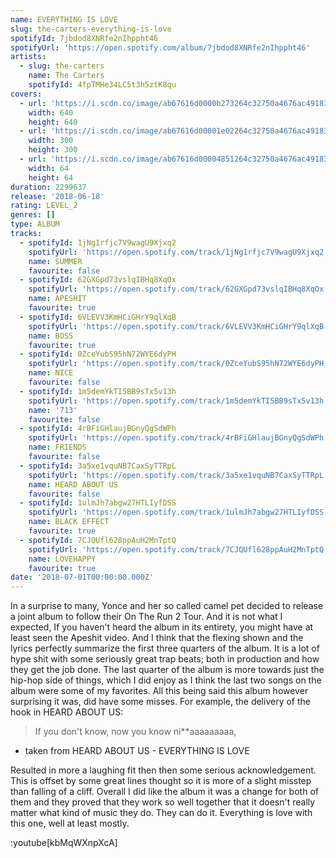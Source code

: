 ```yaml
---
name: EVERYTHING IS LOVE
slug: the-carters-everything-is-love
spotifyId: 7jbdod8XNRfe2nIhppht46
spotifyUrl: 'https://open.spotify.com/album/7jbdod8XNRfe2nIhppht46'
artists:
  - slug: the-carters
    name: The Carters
    spotifyId: 4fpTMHe34LC5t3h5ztK8qu
covers:
  - url: 'https://i.scdn.co/image/ab67616d0000b273264c32750a4676ac49183fbb'
    width: 640
    height: 640
  - url: 'https://i.scdn.co/image/ab67616d00001e02264c32750a4676ac49183fbb'
    width: 300
    height: 300
  - url: 'https://i.scdn.co/image/ab67616d00004851264c32750a4676ac49183fbb'
    width: 64
    height: 64
duration: 2299637
release: '2018-06-18'
rating: LEVEL_2
genres: []
type: ALBUM
tracks:
  - spotifyId: 1jNg1rfjc7V9wagU9Xjxq2
    spotifyUrl: 'https://open.spotify.com/track/1jNg1rfjc7V9wagU9Xjxq2'
    name: SUMMER
    favourite: false
  - spotifyId: 62GXGpd73vslqIBHq8XqOx
    spotifyUrl: 'https://open.spotify.com/track/62GXGpd73vslqIBHq8XqOx'
    name: APESHIT
    favourite: true
  - spotifyId: 6VLEVV3KmHCiGHrY9qlXqB
    spotifyUrl: 'https://open.spotify.com/track/6VLEVV3KmHCiGHrY9qlXqB'
    name: BOSS
    favourite: true
  - spotifyId: 0ZceYubS95hN72WYE6dyPH
    spotifyUrl: 'https://open.spotify.com/track/0ZceYubS95hN72WYE6dyPH'
    name: NICE
    favourite: false
  - spotifyId: 1m5demYkTI5BB9sTx5v13h
    spotifyUrl: 'https://open.spotify.com/track/1m5demYkTI5BB9sTx5v13h'
    name: '713'
    favourite: false
  - spotifyId: 4rBFiGHlaujBGnyQgSdWPh
    spotifyUrl: 'https://open.spotify.com/track/4rBFiGHlaujBGnyQgSdWPh'
    name: FRIENDS
    favourite: false
  - spotifyId: 3a5xe1vquNB7CaxSyTTRpL
    spotifyUrl: 'https://open.spotify.com/track/3a5xe1vquNB7CaxSyTTRpL'
    name: HEARD ABOUT US
    favourite: false
  - spotifyId: 1ulmJh7abgw27HTLIyfDSS
    spotifyUrl: 'https://open.spotify.com/track/1ulmJh7abgw27HTLIyfDSS'
    name: BLACK EFFECT
    favourite: true
  - spotifyId: 7CJQUfl628ppAuH2MnTptQ
    spotifyUrl: 'https://open.spotify.com/track/7CJQUfl628ppAuH2MnTptQ'
    name: LOVEHAPPY
    favourite: true
date: '2018-07-01T00:00:00.000Z'
---
```

In a surprise to many, Yonce and her so called camel pet decided to release a joint album to
follow their On The Run 2 Tour. And it is not what I expected, If you haven't heard the album
in its entirety, you might have at least seen the Apeshit video. And I think that the flexing
shown and the lyrics perfectly summarize the first three quarters of the album. It is a lot of
hype shit with some seriously great trap beats; both in production and how they get the job done.
The last quarter of the album is more towards just the hip-hop side of things, which I did
enjoy as I think the last two songs on the album were some of my favorites. All this being
said this album however surprising it was, did have some misses. For example, the delivery
of the hook in HEARD ABOUT US:

> If you don't know, now you know ni**aaaaaaaaa,
- taken from HEARD ABOUT US - EVERYTHING IS LOVE

Resulted in more a laughing fit then then some serious acknowledgement. This is offset by
some great lines thought so it is more of a slight misstep than falling of a cliff. Overall
I did like the album it was a change for both of them and they proved that they work so well
together that it doesn't really matter what kind of music they do. They can do it. Everything
is love with this one, well at least mostly.

:youtube[kbMqWXnpXcA]
